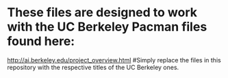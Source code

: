 # These files are designed to work with the UC Berkeley Pacman files found here:
http://ai.berkeley.edu/project_overview.html
#Simply replace the files in this repository with the respective titles of the UC Berkeley ones. 
